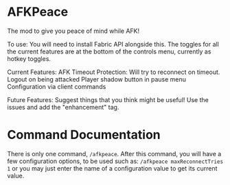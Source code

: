 # AFKPeace

The mod to give you peace of mind while AFK!

To use:
You will need to install Fabric API alongside this.
The toggles for all the current features are at the bottom of the controls menu, currently as hotkey toggles.

Current Features:
AFK Timeout Protection:  Will try to reconnect on timeout.
Logout on being attacked
Player shadow button in pause menu
Configuration via client commands

Future Features:
Suggest things that you think might be useful!  Use the issues and add the "enhancement" tag.

# Command Documentation
There is only one command, `/afkpeace`.
After this command, you will have a few configuration options, to be used such as:
`/afkpeace maxReconnectTries 1`
or you may just enter the name of a configuration value to get its current value.
